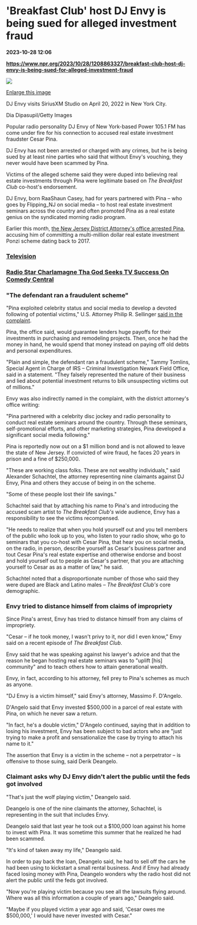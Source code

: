 # 'Breakfast Club' host DJ Envy is being sued for alleged investment fraud

**2023-10-28 12:06**

**https://www.npr.org/2023/10/28/1208863327/breakfast-club-host-dj-envy-is-being-sued-for-alleged-investment-fraud**

 ![](https://media.npr.org/assets/img/2023/10/27/gettyimages-1392597944-612x612_custom-f673c9fa08af6ecaf4733401d347687689d615c0-s1100-c50.jpg) 

[Enlarge this image](https://media.npr.org/assets/img/2023/10/27/gettyimages-1392597944-612x612_enl-3b5e7f1591c90b890b3f5862a5cae506a8588f82.jpg)

DJ Envy visits SiriusXM Studio on April 20, 2022 in New York City.

Dia Dipasupil/Getty Images

Popular radio personality DJ Envy of New York-based Power 105.1 FM has come under fire for his connection to accused real estate investment fraudster Cesar Pina.

DJ Envy has not been arrested or charged with any crimes, but he is being sued by at least nine parties who said that without Envy's vouching, they never would have been scammed by Pina.

Victims of the alleged scheme said they were duped into believing real estate investments through Pina were legitimate based on _The Breakfast Club_ co-host's endorsement.

DJ Envy, born RaaShaun Casey, had for years partnered with Pina – who goes by Flipping\_NJ on social media – to host real estate investment seminars across the country and often promoted Pina as a real estate genius on the syndicated morning radio program.

Earlier this month, [the New Jersey District Attorney's office arrested Pina](https://www.justice.gov/usao-nj/pr/new-jersey-real-estate-investor-and-online-influencer-charged-multimillion-dollar), accusing him of committing a multi-million dollar real estate investment Ponzi scheme dating back to 2017.

### [Television](https://www.npr.org/sections/television/)

### [Radio Star Charlamagne Tha God Seeks TV Success On Comedy Central](https://www.npr.org/2021/09/16/1038129869/radio-star-charlamagne-tha-god-seeks-tv-success-on-comedy-central)

### "The defendant ran a fraudulent scheme"

"Pina exploited celebrity status and social media to develop a devoted following of potential victims," U.S. Attorney Philip R. Sellinger [said in the complaint](https://www.justice.gov/usao-nj/pr/new-jersey-real-estate-investor-and-online-influencer-charged-multimillion-dollar).

Pina, the office said, would guarantee lenders huge payoffs for their investments in purchasing and remodeling projects. Then, once he had the money in hand, he would spend that money instead on paying off old debts and personal expenditures.

"Plain and simple, the defendant ran a fraudulent scheme," Tammy Tomlins, Special Agent in Charge of IRS – Criminal Investigation Newark Field Office, said in a statement. "They falsely represented the nature of their business and lied about potential investment returns to bilk unsuspecting victims out of millions."

Envy was also indirectly named in the complaint, with the district attorney's office writing:

"Pina partnered with a celebrity disc jockey and radio personality to conduct real estate seminars around the country. Through these seminars, self-promotional efforts, and other marketing strategies, Pina developed a significant social media following."

Pina is reportedly now out on a $1 million bond and is not allowed to leave the state of New Jersey. If convicted of wire fraud, he faces 20 years in prison and a fine of $250,000.

"These are working class folks. These are not wealthy individuals," said Alexander Schachtel, the attorney representing nine claimants against DJ Envy, Pina and others they accuse of being in on the scheme.

"Some of these people lost their life savings."

Schachtel said that by attaching his name to Pina's and introducing the accused scam artist to _The Breakfast Club's_ wide audience, Envy has a responsibility to see the victims recompensed.

"He needs to realize that when you hold yourself out and you tell members of the public who look up to you, who listen to your radio show, who go to seminars that you co-host with Cesar Pina, that hear you on social media, on the radio, in person, describe yourself as Cesar's business partner and tout Cesar Pina's real estate expertise and otherwise endorse and boost and hold yourself out to people as Cesar's partner, that you are attaching yourself to Cesar as as a matter of law," he said.

Schachtel noted that a disproportionate number of those who said they were duped are Black and Latino males – _The Breakfast Club's_ core demographic.

### Envy tried to distance himself from claims of impropriety

Since Pina's arrest, Envy has tried to distance himself from any claims of impropriety.

"Cesar – if he took money, I wasn't privy to it, nor did I even know," Envy said on a recent episode of _The Breakfast Club_.

Envy said that he was speaking against his lawyer's advice and that the reason he began hosting real estate seminars was to "uplift \[his\] community" and to teach others how to attain generational wealth.

Envy, in fact, according to his attorney, fell prey to Pina's schemes as much as anyone.

"DJ Envy is a victim himself," said Envy's attorney, Massimo F. D'Angelo.

D'Angelo said that Envy invested $500,000 in a parcel of real estate with Pina, on which he never saw a return.

"In fact, he's a double victim," D'Angelo continued, saying that in addition to losing his investment, Envy has been subject to bad actors who are "just trying to make a profit and sensationalize the case by trying to attach his name to it."

The assertion that Envy is a victim in the scheme – not a perpetrator – is offensive to those suing, said Derik Deangelo.

### Claimant asks why DJ Envy didn't alert the public until the feds got involved

"That's just the wolf playing victim," Deangelo said.

Deangelo is one of the nine claimants the attorney, Schachtel, is representing in the suit that includes Envy.

Deangelo said that last year he took out a $100,000 loan against his home to invest with Pina. It was sometime this summer that he realized he had been scammed.

"It's kind of taken away my life," Deangelo said.

In order to pay back the loan, Deangelo said, he had to sell off the cars he had been using to kickstart a small rental business. And if Envy had already faced losing money with Pina, Deangelo wonders why the radio host did not alert the public until the feds got involved.

"Now you're playing victim because you see all the lawsuits flying around. Where was all this information a couple of years ago," Deangelo said.

"Maybe if you played victim a year ago and said, 'Cesar owes me $500,000,' I would have never invested with Cesar."
